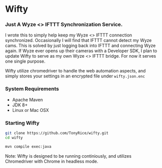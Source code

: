 # Wifty

### Just A Wyze <> IFTTT Synchronization Service.

I wrote this to simply help keep my Wyze <> IFTTT connection synchronized. Occasionally I will find that IFTTT cannot detect my Wyze cams. This is solved by just logging back into IFTTT and connecting Wyze again. If Wyze ever opens up their cameras with a Developer SDK, I plan to update Wifty to serve as my own Wyze <> IFTTT bridge. For now it serves one single purpose.

Wifty utilize chromedriver to handle the web automation aspects, and simply stores your settings in an encrypted file under `wifty.json.enc`

### System Requirements
- Apache Maven
- JDK 8+
- Linux or Mac OSX

### Starting Wifty

```bash
git clone https://github.com/TonyRice/wifty.git
cd wifty

mvn compile exec:java
```

Note: Wifty is designed to be running continiously, and utilizes Chromedriver with Chrome in headless mode.
